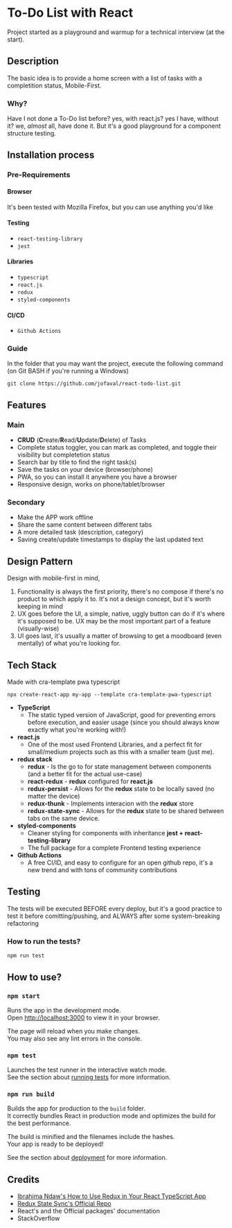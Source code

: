 # To-Do List with React #

Project started as a playground and warmup for a technical interview (at the start).

## Description

The basic idea is to provide a home screen with a list of tasks with a completition status, Mobile-First.

### Why?

Have I not done a To-Do list before? yes, with react.js? yes I have, without it? we, *almost* all, have done it. But it's a good playground for a component structure testing.

## Installation process

### Pre-Requirements

#### Browser

It's been tested with Mozilla Firefox, but you can use anything you'd like

#### Testing

- `react-testing-library`
- `jest`

#### Libraries

- `typescript`
- `react.js`
- `redux`
- `styled-components`

#### CI/CD

- `Github Actions`

### Guide

In the folder that you may want the project, execute the following command (on Git BASH if you're running a Windows)

```shell
git clone https://github.com/jofaval/react-todo-list.git
```

## Features

### Main

- **CRUD** (**C**reate/**R**ead/**U**pdate/**D**elete) of Tasks
- Complete status toggler, you can mark as completed, and toggle their visibility but completetion status
- Search bar by title to find the right task(s)
- Save the tasks on your device (browser/phone)
- PWA, so you can install it anywhere you have a browser
- Responsive design, works on phone/tablet/browser

### Secondary

- Make the APP work offline
- Share the same content between different tabs
- A more detailed task (description, category)
- Saving create/update timestamps to display the last updated text

## Design Pattern

Design with mobile-first in mind,

1. Functionality is always the first priority, there's no compose if there's no product to which apply it to. It's not a design concept, but it's worth keeping in mind
2. UX goes before the UI, a simple, native, uggly button can do if it's where it's supposed to be. UX may be the most important part of a feature (visually-wise)
3. UI goes last, it's usually a matter of browsing to get a moodboard (even mentally) of what you're looking for.

## Tech Stack

Made with cra-template pwa typescript

```shell
npx create-react-app my-app --template cra-template-pwa-typescript
```

- **TypeScript**
  - The static typed version of JavaScript, good for preventing errors before execution, and easier usage (since you should always know exactly what you're working with!)
- **react.js**
  - One of the most used Frontend Libraries, and a perfect fit for small/medium projects such as this with a smaller team (just me).
- **redux stack**
  - **redux** - Is the go to for state management between components (and a better fit for the actual use-case)
  - **react-redux** - **redux** configured for **react.js**
  - **redux-persist** - Allows for the **redux** state to be locally saved (no matter the device)
  - **redux-thunk** - Implements interacion with the **redux** store
  - **redux-state-sync** - Allows for the **redux** state to be shared between tabs on the same device.
- **styled-components**
  - Cleaner styling for components with inheritance
**jest + react-testing-library**
  - The full package for a complete Frontend testing experience
- **Github Actions**
  - A free CI/ID, and easy to configure for an open github repo, it's a new trend and with tons of community contributions

## Testing

The tests will be executed BEFORE every deploy, but it's a good practice to test it before comitting/pushing, and ALWAYS after some system-breaking refactoring

### How to run the tests?

```shell
npm run test
```

## How to use?

### `npm start`

Runs the app in the development mode.\
Open [http://localhost:3000](http://localhost:3000) to view it in your browser.

The page will reload when you make changes.\
You may also see any lint errors in the console.

### `npm test`

Launches the test runner in the interactive watch mode.\
See the section about [running tests](https://facebook.github.io/create-react-app/docs/running-tests) for more information.

### `npm run build`

Builds the app for production to the `build` folder.\
It correctly bundles React in production mode and optimizes the build for the best performance.

The build is minified and the filenames include the hashes.\
Your app is ready to be deployed!

See the section about [deployment](https://facebook.github.io/create-react-app/docs/deployment) for more information.

## Credits
- [Ibrahima Ndaw's How to Use Redux in Your React TypeScript App](https://www.freecodecamp.org/news/how-to-use-redux-in-your-react-typescript-app/)
- [Redux State Sync's Official Repo](https://dev.to/cassiolacerda/with-redux-3g41)
- React's and the Official packages' documentation
- StackOverflow